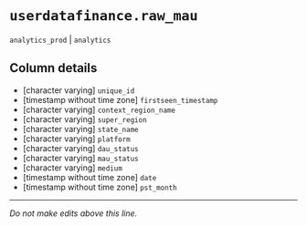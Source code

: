 # `userdatafinance.raw_mau`
`analytics_prod` | `analytics`

## Column details
* [character varying] `unique_id`
* [timestamp without time zone] `firstseen_timestamp`
* [character varying] `context_region_name`
* [character varying] `super_region`
* [character varying] `state_name`
* [character varying] `platform`
* [character varying] `dau_status`
* [character varying] `mau_status`
* [character varying] `medium`
* [timestamp without time zone] `date`
* [timestamp without time zone] `pst_month`

-------------------------------------------------------------------------------
*Do not make edits above this line.*

